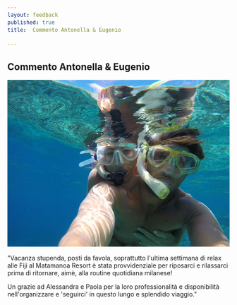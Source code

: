 ```yaml
---
layout: feedback
published: true
title:  Commento Antonella & Eugenio

---
```


##  Commento Antonella & Eugenio

![Fiji](/images/feedback/Fiji7.jpg)

"Vacanza stupenda, posti da favola, soprattutto l'ultima settimana di relax alle Fiji al Matamanoa Resort è stata provvidenziale per riposarci e rilassarci prima di ritornare, aimè, alla routine quotidiana milanese! 

Un grazie ad Alessandra e Paola per la loro professionalità e disponibilità nell'organizzare e 'seguirci' in questo lungo e splendido viaggio."
